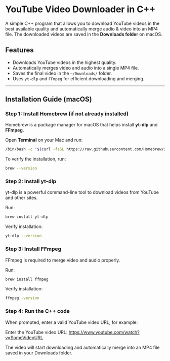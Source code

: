 # YouTube Video Downloader in C++

A simple C++ program that allows you to download YouTube videos in the best available quality and automatically merge audio & video into an MP4 file. 
The downloaded videos are saved in the **Downloads folder** on macOS.

## Features
- Downloads YouTube videos in the highest quality.
- Automatically merges video and audio into a single MP4 file.
- Saves the final video in the `~/Downloads/` folder.
- Uses `yt-dlp` and `FFmpeg` for efficient downloading and merging.

---

##  Installation Guide (macOS)

### **Step 1: Install Homebrew (if not already installed)**
Homebrew is a package manager for macOS that helps install **yt-dlp** and **FFmpeg**.

Open **Terminal** on your Mac and run:

```sh
/bin/bash -c "$(curl -fsSL https://raw.githubusercontent.com/Homebrew/install/HEAD/install.sh)"
```

To verify the installation, run:
```sh
brew --version
```

### **Step 2: Install yt-dlp**
yt-dlp is a powerful command-line tool to download videos from YouTube and other sites.

Run:
```sh
brew install yt-dlp
```

Verify installation:
```sh
yt-dlp --version
```

### **Step 3: Install FFmpeg**
FFmpeg is required to merge video and audio properly.

Run:
```sh
brew install ffmpeg
```

Verify installation:
```sh
ffmpeg -version
```

### **Step 4: Run the C++ code**
When prompted, enter a valid YouTube video URL, for example:

Enter the YouTube video URL: https://www.youtube.com/watch?v=SomeVideoURL

The video will start downloading and automatically merge into an MP4 file saved in your Downloads folder.










